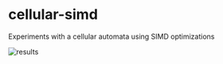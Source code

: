# cellular-simd
Experiments with a cellular automata using SIMD optimizations

![results](https://raw.githubusercontent.com/joseph346/cellular-simd/master/results.png)
